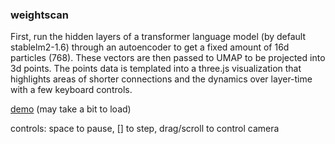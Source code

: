 ### weightscan

First, run the hidden layers of a transformer language model (by default stablelm2-1.6) through an autoencoder to get a fixed amount of 16d particles (768). These vectors are then passed to UMAP to be projected into 3d points. The points data is templated into a three.js visualization that highlights areas of shorter connections and the dynamics over layer-time with a few keyboard controls. 

[demo](https://ristew.github.io/weightscan/visualize.html) (may take a bit to load)

controls: space to pause, [] to step, drag/scroll to control camera
